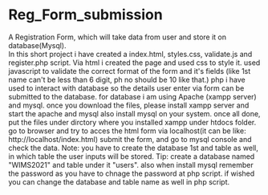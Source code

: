 # Reg_Form_submission
A Registration Form, which will take data from user and store it on database(Mysql).  
In this short project i have created a index.html, styles.css, validate.js and register.php script.
Via html i created the page and used css to style it. used javascript to validate the correct format of the form and it's fields (like 1st name can't be less than 6 digit, ph no should be 10 like that.)
php i have used to interact with database so the details user enter via form can be submitted to the database. for database i am using Apache (xampp server) and mysql.
once you download the files, please install xampp server and start the apache and mysql also install mysql on your system. 
once all done, put the files under dirctory where you installed xampp under htdocs folder. 
go to browser and try to acces the html form via localhost(it can be like: http://localhost/index.html)
submit the form, and go to mysql console and check the data.
Note: you have to create the database 1st and table as well, in which table the user inputs will be stored. 
Tip: create a database named "WIMS2021" and table under it "users". also when install mysql remember the password as you have to chnage the password at php script.
if wished you can change the database and table name as well in php script.

